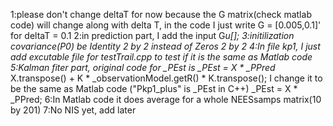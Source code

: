 1:please don't change deltaT for now because the G matrix(check matlab code) will change along with delta T, in the code I just write G = [0.005,0.1]' for deltaT = 0.1
2:in prediction part, I add the input G*u[];
3:initilization covariance(P0) be Identity 2 by 2 instead of Zeros 2 by 2
4:In file kp1, I just add excutable file for testTrail.cpp to test if it is the same as Matlab code
5:Kalman fiter part, original code for _PEst is 
  _PEst = X * _PPred* X.transpose() + K * _observationModel.getR() * K.transpose();
  I change it to be the same as Matlab code ("Pkp1_plus" is _PEst in C++) 
  _PEst = X * _PPred;
6:In Matlab code it does average for a whole NEESsamps matrix(10 by 201)
7:No NIS yet, add later
